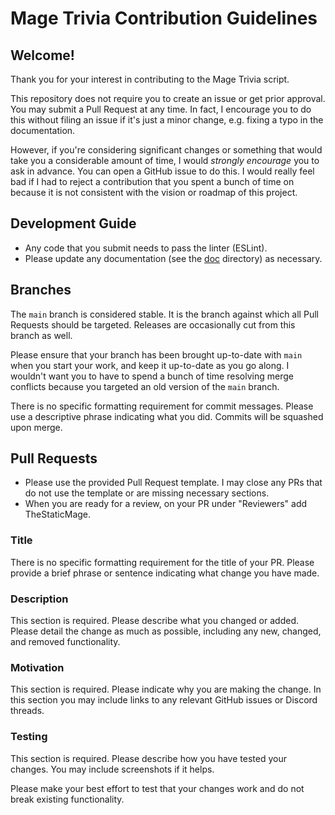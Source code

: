 # Mage Trivia Contribution Guidelines

## Welcome!

Thank you for your interest in contributing to the Mage Trivia script.

This repository does not require you to create an issue or get prior approval. You may submit a Pull Request at any time. In fact, I encourage you to do this without filing an issue if it's just a minor change, e.g. fixing a typo in the documentation.

However, if you're considering significant changes or something that would take you a considerable amount of time, I would _strongly encourage_ you to ask in advance. You can open a GitHub issue to do this. I would really feel bad if I had to reject a contribution that you spent a bunch of time on because it is not consistent with the vision or roadmap of this project.

## Development Guide

- Any code that you submit needs to pass the linter (ESLint).
- Please update any documentation (see the [doc](/doc) directory) as necessary.

## Branches

The `main` branch is considered stable. It is the branch against which all Pull Requests should be targeted. Releases are occasionally cut from this branch as well.

Please ensure that your branch has been brought up-to-date with `main` when you start your work, and keep it up-to-date as you go along. I wouldn't want you to have to spend a bunch of time resolving merge conflicts because you targeted an old version of the `main` branch.

There is no specific formatting requirement for commit messages. Please use a descriptive phrase indicating what you did. Commits will be squashed upon merge.

## Pull Requests

- Please use the provided Pull Request template. I may close any PRs that do not use the template or are missing necessary sections.
- When you are ready for a review, on your PR under "Reviewers" add TheStaticMage.

### Title

There is no specific formatting requirement for the title of your PR. Please provide a brief phrase or sentence indicating what change you have made.

### Description

This section is required. Please describe what you changed or added. Please detail the change as much as possible, including any new, changed, and removed functionality.

### Motivation

This section is required. Please indicate why you are making the change. In this section you may include links to any relevant GitHub issues or Discord threads.

### Testing

This section is required. Please describe how you have tested your changes. You may include screenshots if it helps.

Please make your best effort to test that your changes work and do not break existing functionality.
